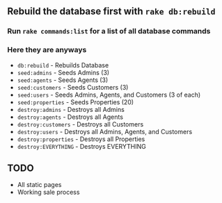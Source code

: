 ## Rebuild the database first with `rake db:rebuild`

### Run `rake commands:list` for a list of all database commands
### Here they are anyways
- `db:rebuild` - Rebuilds Database
- `seed:admins` - Seeds Admins (3)
- `seed:agents` - Seeds Agents (3)
- `seed:customers` - Seeds Customers (3)
- `seed:users` - Seeds Admins, Agents, and Customers (3 of each)
- `seed:properties` - Seeds Properties (20)
- `destroy:admins` - Destroys all Admins
- `destroy:agents` - Destroys all Agents
- `destroy:customers` - Destroys all Customers
- `destroy:users` - Destroys all Admins, Agents, and Customers
- `destroy:properties` - Destroys all Properties
- `destroy:EVERYTHING` - Destroys EVERYTHING

## TODO
* All static pages
* Working sale process

